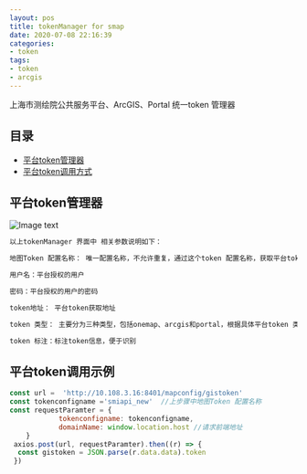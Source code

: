 ```yaml
---
layout: pos
title: tokenManager for smap
date: 2020-07-08 22:16:39
categories:
- token
tags:
- token
- arcgis
---
```

上海市测绘院公共服务平台、ArcGIS、Portal 统一token 管理器
## 目录
- [平台token管理器](#平台token管理器)
- [平台token调用方式](#平台token调用方式)
## 平台token管理器
![Image text](https://gitee.com/thiswildidea/images/raw/master/token/tokenManagerUrl.png)
```js
以上tokenManager 界面中 相关参数说明如下：

地图Token 配置名称： 唯一配置名称，不允许重复，通过这个token 配置名称，获取平台token配置信息，调用时候后台会根据token 配置信息生成token.

用户名：平台授权的用户

密码：平台授权的用户的密码

token地址： 平台token获取地址

token 类型： 主要分为三种类型，包括onemap、arcgis和portal，根据具体平台token 类型选择

token 标注：标注token信息，便于识别
```
## 平台token调用示例
```js
const url =  'http://10.108.3.16:8401/mapconfig/gistoken'
const tokenconfigname ='smiapi_new'  //上步骤中地图Token 配置名称
const requestParamter = {
            tokenconfigname: tokenconfigname,
            domainName: window.location.host //请求前端地址
    }
 axios.post(url, requestParamter).then((r) => {
  const gistoken = JSON.parse(r.data.data).token
 })
```



